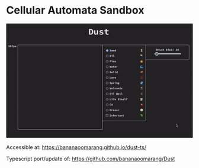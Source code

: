 # Cellular Automata Sandbox #

![App Demo](demo.gif)

Accessible at: https://bananaoomarang.github.io/dust-ts/

Typescript port/update of: https://github.com/bananaoomarang/Dust
